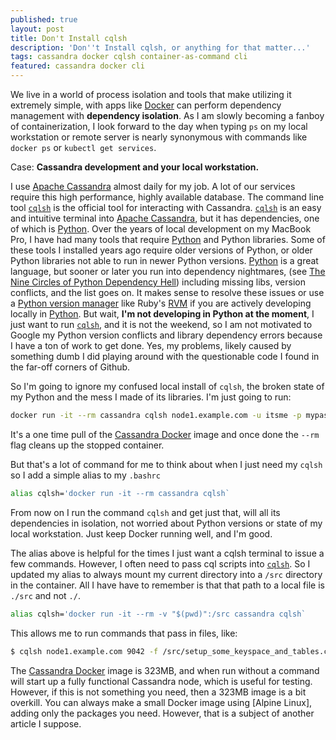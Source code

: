 ```yaml
---
published: true
layout: post
title: Don't Install cqlsh
description: 'Don''t Install cqlsh, or anything for that matter...'
tags: cassandra docker cqlsh container-as-command cli
featured: cassandra docker cli
---
```


We live in a world of process isolation and tools that make utilizing it extremely simple, with apps like [Docker] can perform dependency management with **dependency isolation**. As I am slowly becoming a fanboy of containerization, I look forward to the day when typing `ps` on my local workstation or remote server is nearly synonymous with commands like `docker ps` or `kubectl get services`.

Case: **Cassandra development and your local workstation.**

I use [Apache Cassandra] almost daily for my job. A lot of our services require this high performance, highly available database. The command line tool [`cqlsh`] is the official tool for interacting with Cassandra. [`cqlsh`] is an easy and intuitive terminal into [Apache Cassandra], but it has dependencies, one of which is [Python]. Over the years of local development on my MacBook Pro, I have had many tools that require [Python] and Python libraries. Some of these tools I installed years ago require older versions of Python, or older Python libraries not able to run in newer Python versions. [Python] is a great language, but sooner or later you run into dependency nightmares, (see [The Nine Circles of Python Dependency Hell]) including missing libs, version conflicts, and the list goes on. It makes sense to resolve these issues or use a [Python version manager](https://github.com/pyenv/pyenv) like Ruby's [RVM](https://rvm.io/) if you are actively developing locally in [Python]. But wait, **I'm not developing in Python at the moment**, I just want to run [`cqlsh`], and it is not the weekend, so I am not motivated to Google my Python version conflicts and library dependency errors because I have a ton of work to get done. Yes, my problems, likely caused by something dumb I did playing around with the questionable code I found in the far-off corners of Github.

So I'm going to ignore my confused local install of `cqlsh`, the broken state of my Python and the mess I made of its libraries. I'm just going to run:

```bash
docker run -it --rm cassandra cqlsh node1.example.com -u itsme -p mypassword`
```

It's a one time pull of the [Cassandra Docker] image and once done the `--rm` flag cleans up the stopped container. 

But that's a lot of command for me to think about when I just need my `cqlsh` so I add a simple alias to my `.bashrc`

```bash
alias cqlsh='docker run -it --rm cassandra cqlsh` 
```

From now on I run the command `cqlsh` and get just that, will all its dependencies in isolation, not worried about Python versions or state of my local workstation. Just keep Docker running well, and I'm good.

The alias above is helpful for the times I just want a cqlsh terminal to issue a few commands. However, I often need to pass cql scripts into [`cqlsh`]. So I updated my alias to always mount my current directory into a `/src` directory in the container. All I have have to remember is that that path to a local file is `./src` and not `./`. 

```bash
alias cqlsh='docker run -it --rm -v "$(pwd)":/src cassandra cqlsh`
```

This allows me to run commands that pass in files, like:

```bash
$ cqlsh node1.example.com 9042 -f /src/setup_some_keyspace_and_tables.cql
```

The [Cassandra Docker] image is 323MB, and when run without a command will start up a fully functional Cassandra node, which is useful for testing. However, if this is not something you need, then a 323MB image is a bit overkill. You can always make a small Docker image using [Alpine Linux], adding only the packages you need. However, that is a subject of another article I suppose.

[Docker]: https://www.docker.com/
[Apache Cassandra]: http://cassandra.apache.org/
[Python]: https://www.python.org/
[`cqlsh`]: http://cassandra.apache.org/doc/latest/tools/cqlsh.html
[Cassandra Docker]: https://hub.docker.com/_/cassandra/
[The Nine Circles of Python Dependency Hell]: https://medium.com/knerd/the-nine-circles-of-python-dependency-hell-481d53e3e025
